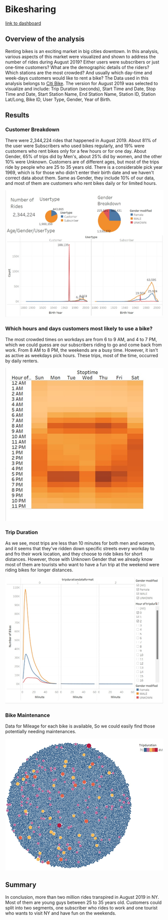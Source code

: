 # Bikesharing 
[link to dashboard](https://public.tableau.com/app/profile/radman.ghafoorie/viz/CitiBike_16431620179410/Dashboard2?publish=yes)

## Overview of the analysis
Renting bikes is an exciting market in big cities downtown. In this analysis, various aspects of this market were visualized and shown to address the number of rides during August 2019? Either users were subscribers or just one-time customers? What are the demographic details of the riders? Which stations are the most crowded? And usually which day-time and week-days customers would like to rent a bike?
The Data used in this analysis belongs to [Citi Bike](https://ride.citibikenyc.com/system-data). The version for August 2019 was selected to visualize and include: Trip Duration (seconds), Start Time and Date, Stop Time and Date, Start Station Name, End Station Name, Station ID, Station Lat/Long, Bike ID, User Type, Gender, Year of Birth.


## Results
### Customer Breakdown
There were 2,344,224 rides that happened in August 2019. About 81% of the user were Subscribers who used bikes regularly, and 19% were customers who rent bikes only for a few hours or for one day. About Gender, 65% of trips did by Men's, about 25% did by women, and the other 10% were Unknown. 
Customers are of different ages, but most of the trips ride by people who are 25 to 35 years old. There is a considerable pick year 1969, which is for those who didn't enter their birth date and we haven't correct data about them. Same as Gender, they include 10% of our data, and most of them are customers who rent bikes daily or for limited hours.

![This is an image](/S1-CustomersBreakdown.jpg)


### Which hours and days customers most likely to use a bike?
The most crowded times on workdays are from 6 to 9 AM, and 4 to 7 PM, which we could guess are our subscribers riding to go and come back from work. From 8 AM to 8 PM, the weekends are a busy time. However, it isn't as active as weekdays pick hours. These trips, most of the time, occurred by daily renters. 

![This is an image](/S5-WeekDayHitMap.jpg)


### Trip Duration
As we see, most trips are less than 10 minutes for both men and women, and it seems that they've ridden down specific streets every workday to and fro their work location, and they choose to ride bikes for short distances. However, those with Unknown Gender that we already know most of them are tourists who want to have a fun trip at the weekend were riding bikes for longer distances. 

![This is an image](/S4-GenderTripDuration.jpg)


### Bike Maintenance
Data for Mileage for each bike is available, So we could easily find those potentially needing maintenances.

![This is an image](/S6-BikeMaintenance.jpg)


## Summary
In conclusion, more than two million rides transpired in August 2019 in NY. Most of them are young guys between 25 to 35 years old. Customers could split into two segments, one subscriber who rides to work and one tourist who wants to visit NY and have fun on the weekends.


